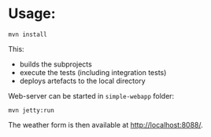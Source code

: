 # Usage:
```
mvn install
```
This:
- builds the subprojects
- execute the tests (including integration tests)
- deploys artefacts to the local directory

Web-server can be started in `simple-webapp` folder:
```
mvn jetty:run
```

The weather form is then available at <http://localhost:8088/>.
